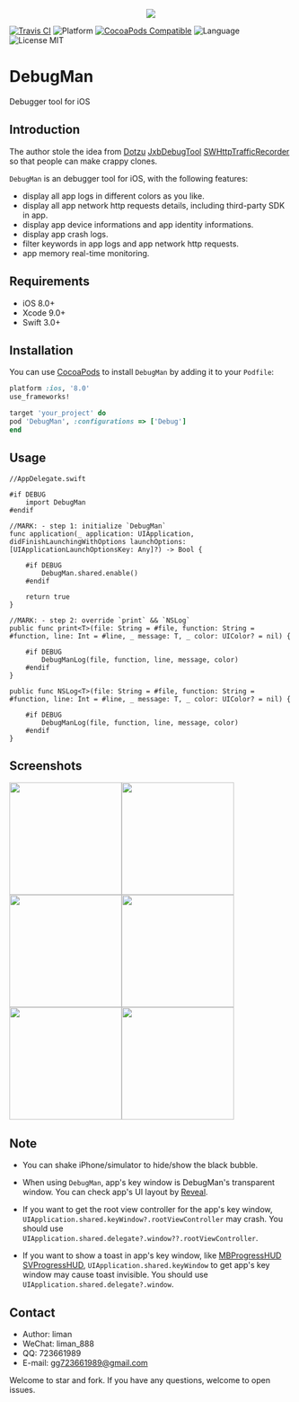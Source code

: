 <p align="center">
  <img src ="https://raw.githubusercontent.com/liman123/DebugMan/master/Sources/Resources/images/DebugMan_logo.png"/>
</p>

[![Travis CI](https://travis-ci.org/liman123/DebugMan.svg?branch=master)](https://travis-ci.org/liman123/DebugMan)
![Platform](https://img.shields.io/badge/platforms-iOS%208.0+-333333.svg)
[![CocoaPods Compatible](https://img.shields.io/cocoapods/v/DebugMan.svg)](https://img.shields.io/cocoapods/v/DebugMan.svg)
![Language](https://img.shields.io/badge/language-Swift%203.0+-orange.svg)
<img src="https://img.shields.io/badge/license-MIT-blue.svg?style=flat" alt="License MIT"/>

# DebugMan

Debugger tool for iOS

## Introduction

The author stole the idea from [Dotzu](https://github.com/remirobert/Dotzu) [JxbDebugTool](https://github.com/JxbSir/JxbDebugTool) [SWHttpTrafficRecorder](https://github.com/Amindv1/SWHttpTrafficRecorder) so that people can make crappy clones.

`DebugMan` is an debugger tool for iOS, with the following features:

- display all app logs in different colors as you like.
- display all app network http requests details, including third-party SDK in app.
- display app device informations and app identity informations.
- display app crash logs.
- filter keywords in app logs and app network http requests.
- app memory real-time monitoring.

## Requirements

- iOS 8.0+
- Xcode 9.0+
- Swift 3.0+

## Installation

You can use [CocoaPods](https://cocoapods.org/) to install `DebugMan` by adding it to your `Podfile`:

```ruby
platform :ios, '8.0'
use_frameworks!

target 'your_project' do
pod 'DebugMan', :configurations => ['Debug']
end
```

## Usage

	//AppDelegate.swift
	
	#if DEBUG
	    import DebugMan
	#endif
	    
	//MARK: - step 1: initialize `DebugMan`
	func application(_ application: UIApplication, didFinishLaunchingWithOptions launchOptions: [UIApplicationLaunchOptionsKey: Any]?) -> Bool {
	    
	    #if DEBUG
	        DebugMan.shared.enable()
	    #endif
	    
	    return true
	}
	
	//MARK: - step 2: override `print` && `NSLog`
	public func print<T>(file: String = #file, function: String = #function, line: Int = #line, _ message: T, _ color: UIColor? = nil) {
	    
	    #if DEBUG
	        DebugManLog(file, function, line, message, color)
	    #endif
	}
	
	public func NSLog<T>(file: String = #file, function: String = #function, line: Int = #line, _ message: T, _ color: UIColor? = nil) {
	    
	    #if DEBUG
	        DebugManLog(file, function, line, message, color)
	    #endif
	}


## Screenshots

<img src="https://raw.githubusercontent.com/liman123/DebugMan/master/Screenshots/1.png" width="200"><img src="https://raw.githubusercontent.com/liman123/DebugMan/master/Screenshots/2.png" width="200"><img src="https://raw.githubusercontent.com/liman123/DebugMan/master/Screenshots/3.png" width="200"><img src="https://raw.githubusercontent.com/liman123/DebugMan/master/Screenshots/4.png" width="200"><img src="https://raw.githubusercontent.com/liman123/DebugMan/master/Screenshots/5.png" width="200"><img src="https://raw.githubusercontent.com/liman123/DebugMan/master/Screenshots/6.png" width="200">

## Note

- You can shake iPhone/simulator to hide/show the black bubble.

- When using `DebugMan`, app's key window is DebugMan's transparent window. You can check app's UI layout by [Reveal](https://revealapp.com/).

- If you want to get the root view controller for the app's key window, `UIApplication.shared.keyWindow?.rootViewController` may crash. You should use `UIApplication.shared.delegate?.window??.rootViewController`.

- If you want to show a toast in app's key window, like [MBProgressHUD](https://github.com/jdg/MBProgressHUD) [SVProgressHUD](https://github.com/SVProgressHUD/SVProgressHUD), `UIApplication.shared.keyWindow` to get app's key window may cause toast invisible. You should use `UIApplication.shared.delegate?.window`.

## Contact

* Author: liman
* WeChat: liman_888
* QQ: 723661989
* E-mail: gg723661989@gmail.com

Welcome to star and fork. If you have any questions, welcome to open issues.
